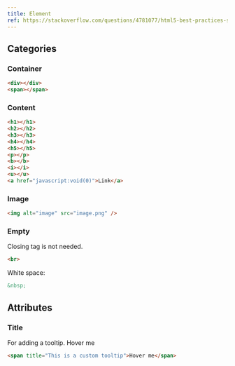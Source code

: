 ```yaml
---
title: Element
ref: https://stackoverflow.com/questions/4781077/html5-best-practices-section-header-aside-article-elements/
---
```


## Categories

### Container

```html
<div></div>
<span></span>
```

### Content

```html
<h1></h1>
<h2></h2>
<h3></h3>
<h4></h4>
<h5></h5>
<p></p>
<b></b>
<i></i>
<u></u>
<a href="javascript:void(0)">Link</a>
```

### Image

```html
<img alt="image" src="image.png" />
```

### Empty

Closing tag is not needed.

```html
<br>
```

White space:

```html
&nbsp;
```

## Attributes

### Title

For adding a tooltip.
<span class="sample" title="This is a custom tooltip">Hover me</span>

```html
<span title="This is a custom tooltip">Hover me</span>
```
